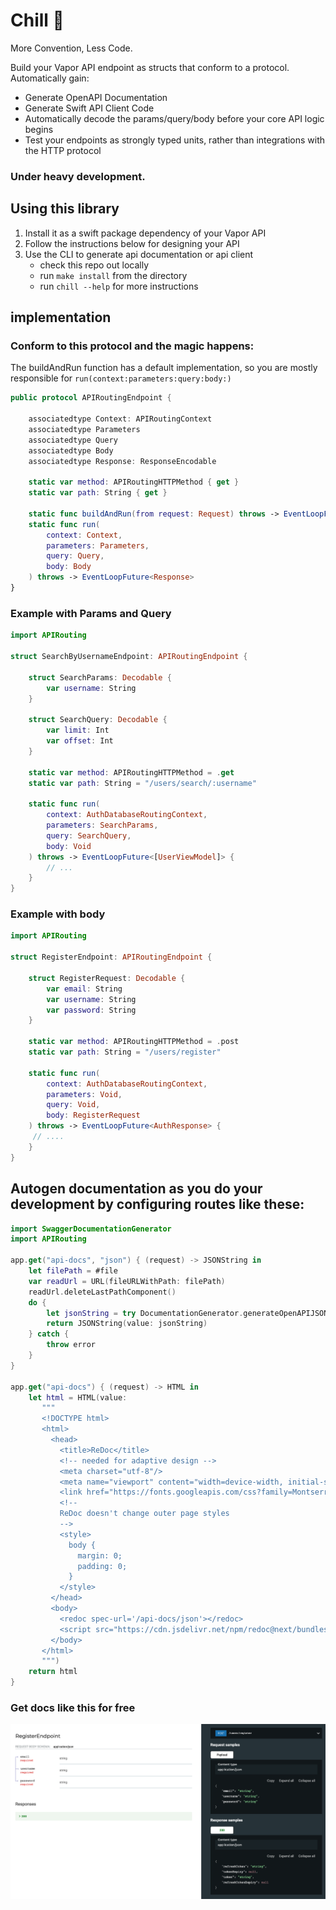 # Chill 🍦
More Convention, Less Code.

Build your Vapor API endpoint as structs that conform to a protocol. Automatically gain:
- Generate OpenAPI Documentation
- Generate Swift API Client Code
- Automatically decode the params/query/body before your core API logic begins
- Test your endpoints as strongly typed units, rather than integrations with the HTTP protocol

### Under heavy development. 

## Using this library
1. Install it as a swift package dependency of your Vapor API
2. Follow the instructions below for designing your API
3. Use the CLI to generate api documentation or api client
	- check this repo out locally
	- run `make install` from the directory
	- run `chill --help` for more instructions

## implementation

### Conform to this protocol and the magic happens:

The buildAndRun function has a default implementation, so you are mostly responsible for  `run(context:parameters:query:body:)` 
```swift
public protocol APIRoutingEndpoint {
    
    associatedtype Context: APIRoutingContext
    associatedtype Parameters
    associatedtype Query
    associatedtype Body
    associatedtype Response: ResponseEncodable
    
    static var method: APIRoutingHTTPMethod { get }
    static var path: String { get }
    
    static func buildAndRun(from request: Request) throws -> EventLoopFuture<Response>
    static func run(
        context: Context,
        parameters: Parameters,
        query: Query,
        body: Body
    ) throws -> EventLoopFuture<Response>
}
```


### Example with Params and Query
```swift
import APIRouting

struct SearchByUsernameEndpoint: APIRoutingEndpoint {
    
    struct SearchParams: Decodable {
        var username: String
    }
    
    struct SearchQuery: Decodable {
        var limit: Int
        var offset: Int
    }
    
    static var method: APIRoutingHTTPMethod = .get
    static var path: String = "/users/search/:username"
    
    static func run(
        context: AuthDatabaseRoutingContext,
        parameters: SearchParams,
        query: SearchQuery,
        body: Void
    ) throws -> EventLoopFuture<[UserViewModel]> {
        // ...
    }
}
```

### Example with body
```swift
import APIRouting

struct RegisterEndpoint: APIRoutingEndpoint {
    
    struct RegisterRequest: Decodable {
        var email: String
        var username: String
        var password: String
    }
    
    static var method: APIRoutingHTTPMethod = .post
    static var path: String = "/users/register"
    
    static func run(
        context: AuthDatabaseRoutingContext,
        parameters: Void,
        query: Void,
        body: RegisterRequest
    ) throws -> EventLoopFuture<AuthResponse> {
     // ....
    }
}

```

## Autogen documentation as you do your development by configuring routes like these:

```swift
import SwaggerDocumentationGenerator
import APIRouting

app.get("api-docs", "json") { (request) -> JSONString in
    let filePath = #file
    var readUrl = URL(fileURLWithPath: filePath)
    readUrl.deleteLastPathComponent()
    do {
        let jsonString = try DocumentationGenerator.generateOpenAPIJSONString(apiDirectoryUrl: readUrl)
        return JSONString(value: jsonString)
    } catch {
        throw error
    }
}

app.get("api-docs") { (request) -> HTML in
    let html = HTML(value:
       """
       <!DOCTYPE html>
       <html>
         <head>
           <title>ReDoc</title>
           <!-- needed for adaptive design -->
           <meta charset="utf-8"/>
           <meta name="viewport" content="width=device-width, initial-scale=1">
           <link href="https://fonts.googleapis.com/css?family=Montserrat:300,400,700|Roboto:300,400,700" rel="stylesheet">
           <!--
           ReDoc doesn't change outer page styles
           -->
           <style>
             body {
               margin: 0;
               padding: 0;
             }
           </style>
         </head>
         <body>
           <redoc spec-url='/api-docs/json'></redoc>
           <script src="https://cdn.jsdelivr.net/npm/redoc@next/bundles/redoc.standalone.js"> </script>
         </body>
       </html>
       """)
    return html
}

```

### Get docs like this for free

![Example](./example-docs.png)
